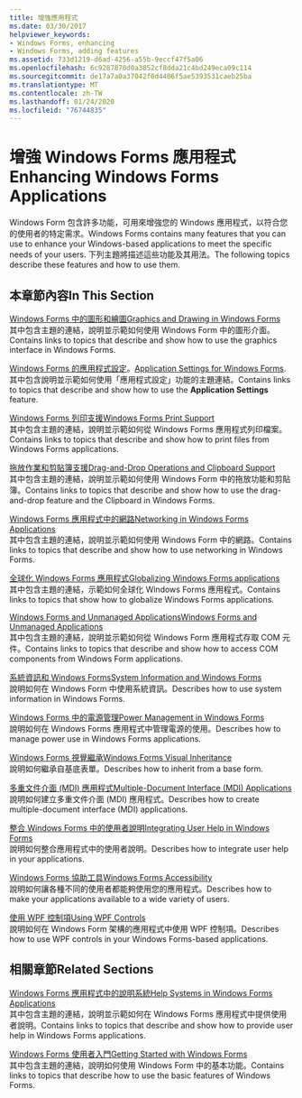 ```yaml
---
title: 增強應用程式
ms.date: 03/30/2017
helpviewer_keywords:
- Windows Forms, enhancing
- Windows Forms, adding features
ms.assetid: 733d1219-d6ad-4256-a55b-9eccf47f5a06
ms.openlocfilehash: 6c9287870d0a3852cf8dda21c4bd249eca09c114
ms.sourcegitcommit: de17a7a0a37042f0d4406f5ae5393531caeb25ba
ms.translationtype: MT
ms.contentlocale: zh-TW
ms.lasthandoff: 01/24/2020
ms.locfileid: "76744835"
---
```

# <a name="enhancing-windows-forms-applications"></a><span data-ttu-id="018d3-102">增強 Windows Forms 應用程式</span><span class="sxs-lookup"><span data-stu-id="018d3-102">Enhancing Windows Forms Applications</span></span>
<span data-ttu-id="018d3-103">Windows Form 包含許多功能，可用來增強您的 Windows 應用程式，以符合您的使用者的特定需求。</span><span class="sxs-lookup"><span data-stu-id="018d3-103">Windows Forms contains many features that you can use to enhance your Windows-based applications to meet the specific needs of your users.</span></span> <span data-ttu-id="018d3-104">下列主題將描述這些功能及其用法。</span><span class="sxs-lookup"><span data-stu-id="018d3-104">The following topics describe these features and how to use them.</span></span>  
  
## <a name="in-this-section"></a><span data-ttu-id="018d3-105">本章節內容</span><span class="sxs-lookup"><span data-stu-id="018d3-105">In This Section</span></span>  
 [<span data-ttu-id="018d3-106">Windows Forms 中的圖形和繪圖</span><span class="sxs-lookup"><span data-stu-id="018d3-106">Graphics and Drawing in Windows Forms</span></span>](graphics-and-drawing-in-windows-forms.md)  
 <span data-ttu-id="018d3-107">其中包含主題的連結，說明並示範如何使用 Windows Form 中的圖形介面。</span><span class="sxs-lookup"><span data-stu-id="018d3-107">Contains links to topics that describe and show how to use the graphics interface in Windows Forms.</span></span>  
  
 <span data-ttu-id="018d3-108">[Windows Forms 的應用程式設定](application-settings-for-windows-forms.md)。</span><span class="sxs-lookup"><span data-stu-id="018d3-108">[Application Settings for Windows Forms](application-settings-for-windows-forms.md).</span></span>  
 <span data-ttu-id="018d3-109">其中包含說明並示範如何使用「應用程式設定」功能的主題連結。</span><span class="sxs-lookup"><span data-stu-id="018d3-109">Contains links to topics that describe and show how to use the **Application Settings** feature.</span></span>  
  
 [<span data-ttu-id="018d3-110">Windows Forms 列印支援</span><span class="sxs-lookup"><span data-stu-id="018d3-110">Windows Forms Print Support</span></span>](windows-forms-print-support.md)  
 <span data-ttu-id="018d3-111">其中包含主題的連結，說明並示範如何從 Windows Forms 應用程式列印檔案。</span><span class="sxs-lookup"><span data-stu-id="018d3-111">Contains links to topics that describe and show how to print files from Windows Forms applications.</span></span>  
  
 [<span data-ttu-id="018d3-112">拖放作業和剪貼簿支援</span><span class="sxs-lookup"><span data-stu-id="018d3-112">Drag-and-Drop Operations and Clipboard Support</span></span>](drag-and-drop-operations-and-clipboard-support.md)  
 <span data-ttu-id="018d3-113">其中包含主題的連結，說明並示範如何使用 Windows Form 中的拖放功能和剪貼簿。</span><span class="sxs-lookup"><span data-stu-id="018d3-113">Contains links to topics that describe and show how to use the drag-and-drop feature and the Clipboard in Windows Forms.</span></span>  
  
 [<span data-ttu-id="018d3-114">Windows Forms 應用程式中的網路</span><span class="sxs-lookup"><span data-stu-id="018d3-114">Networking in Windows Forms Applications</span></span>](networking-in-windows-forms-applications.md)  
 <span data-ttu-id="018d3-115">其中包含主題的連結，說明並示範如何使用 Windows Form 中的網路。</span><span class="sxs-lookup"><span data-stu-id="018d3-115">Contains links to topics that describe and show how to use networking in Windows Forms.</span></span>  
  
 [<span data-ttu-id="018d3-116">全球化 Windows Forms 應用程式</span><span class="sxs-lookup"><span data-stu-id="018d3-116">Globalizing Windows Forms applications</span></span>](globalizing-windows-forms.md)  
 <span data-ttu-id="018d3-117">其中包含主題的連結，示範如何全球化 Windows Forms 應用程式。</span><span class="sxs-lookup"><span data-stu-id="018d3-117">Contains links to topics that show how to globalize Windows Forms applications.</span></span>  
  
 [<span data-ttu-id="018d3-118">Windows Forms and Unmanaged Applications</span><span class="sxs-lookup"><span data-stu-id="018d3-118">Windows Forms and Unmanaged Applications</span></span>](windows-forms-and-unmanaged-applications.md)  
 <span data-ttu-id="018d3-119">其中包含主題的連結，說明並示範如何從 Windows Form 應用程式存取 COM 元件。</span><span class="sxs-lookup"><span data-stu-id="018d3-119">Contains links to topics that describe and show how to access COM components from Windows Form applications.</span></span>  
  
 [<span data-ttu-id="018d3-120">系統資訊和 Windows Forms</span><span class="sxs-lookup"><span data-stu-id="018d3-120">System Information and Windows Forms</span></span>](system-information-and-windows-forms.md)  
 <span data-ttu-id="018d3-121">說明如何在 Windows Form 中使用系統資訊。</span><span class="sxs-lookup"><span data-stu-id="018d3-121">Describes how to use system information in Windows Forms.</span></span>  
  
 [<span data-ttu-id="018d3-122">Windows Forms 中的電源管理</span><span class="sxs-lookup"><span data-stu-id="018d3-122">Power Management in Windows Forms</span></span>](power-management-in-windows-forms.md)  
 <span data-ttu-id="018d3-123">說明如何在 Windows Forms 應用程式中管理電源的使用。</span><span class="sxs-lookup"><span data-stu-id="018d3-123">Describes how to manage power use in Windows Forms applications.</span></span>  
  
 [<span data-ttu-id="018d3-124">Windows Forms 視覺繼承</span><span class="sxs-lookup"><span data-stu-id="018d3-124">Windows Forms Visual Inheritance</span></span>](windows-forms-visual-inheritance.md)  
 <span data-ttu-id="018d3-125">說明如何繼承自基底表單。</span><span class="sxs-lookup"><span data-stu-id="018d3-125">Describes how to inherit from a base form.</span></span>  
  
 [<span data-ttu-id="018d3-126">多重文件介面 (MDI) 應用程式</span><span class="sxs-lookup"><span data-stu-id="018d3-126">Multiple-Document Interface (MDI) Applications</span></span>](multiple-document-interface-mdi-applications.md)  
 <span data-ttu-id="018d3-127">說明如何建立多重文件介面 (MDI) 應用程式。</span><span class="sxs-lookup"><span data-stu-id="018d3-127">Describes how to create multiple-document interface (MDI) applications.</span></span>  
  
 [<span data-ttu-id="018d3-128">整合 Windows Forms 中的使用者說明</span><span class="sxs-lookup"><span data-stu-id="018d3-128">Integrating User Help in Windows Forms</span></span>](integrating-user-help-in-windows-forms.md)  
 <span data-ttu-id="018d3-129">說明如何整合應用程式中的使用者說明。</span><span class="sxs-lookup"><span data-stu-id="018d3-129">Describes how to integrate user help in your applications.</span></span>  
  
 [<span data-ttu-id="018d3-130">Windows Forms 協助工具</span><span class="sxs-lookup"><span data-stu-id="018d3-130">Windows Forms Accessibility</span></span>](windows-forms-accessibility.md)  
 <span data-ttu-id="018d3-131">說明如何讓各種不同的使用者都能夠使用您的應用程式。</span><span class="sxs-lookup"><span data-stu-id="018d3-131">Describes how to make your applications available to a wide variety of users.</span></span>  
  
 [<span data-ttu-id="018d3-132">使用 WPF 控制項</span><span class="sxs-lookup"><span data-stu-id="018d3-132">Using WPF Controls</span></span>](using-wpf-controls.md)  
 <span data-ttu-id="018d3-133">說明如何在 Windows Form 架構的應用程式中使用 WPF 控制項。</span><span class="sxs-lookup"><span data-stu-id="018d3-133">Describes how to use WPF controls in your Windows Forms-based applications.</span></span>  
  
## <a name="related-sections"></a><span data-ttu-id="018d3-134">相關章節</span><span class="sxs-lookup"><span data-stu-id="018d3-134">Related Sections</span></span>  
 [<span data-ttu-id="018d3-135">Windows Forms 應用程式中的說明系統</span><span class="sxs-lookup"><span data-stu-id="018d3-135">Help Systems in Windows Forms Applications</span></span>](help-systems-in-windows-forms-applications.md)  
 <span data-ttu-id="018d3-136">其中包含主題的連結，說明並示範如何在 Windows Forms 應用程式中提供使用者說明。</span><span class="sxs-lookup"><span data-stu-id="018d3-136">Contains links to topics that describe and show how to provide user help in Windows Forms applications.</span></span>  
  
 [<span data-ttu-id="018d3-137">Windows Forms 使用者入門</span><span class="sxs-lookup"><span data-stu-id="018d3-137">Getting Started with Windows Forms</span></span>](../getting-started-with-windows-forms.md)  
 <span data-ttu-id="018d3-138">其中包含主題的連結，說明如何使用 Windows Form 中的基本功能。</span><span class="sxs-lookup"><span data-stu-id="018d3-138">Contains links to topics that describe how to use the basic features of Windows Forms.</span></span>
